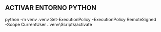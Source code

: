 ## ACTIVAR ENTORNO PYTHON
python -m venv .venv
Set-ExecutionPolicy -ExecutionPolicy RemoteSigned -Scope CurrentUser
.\.venv\Scripts\activate 


